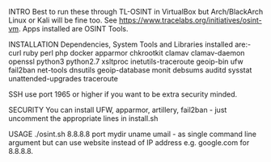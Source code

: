 INTRO
Best to run these through TL-OSINT in VirtualBox but Arch/BlackArch Linux or Kali will be fine too.
See https://www.tracelabs.org/initiatives/osint-vm.
Apps installed are OSINT Tools.

INSTALLATION
Dependencies, System Tools and Libraries installed are:-
curl ruby perl php docker apparmor chkrootkit clamav clamav-daemon openssl python3
python2.7 xsltproc inetutils-traceroute geoip-bin ufw fail2ban net-tools dnsutils
geoip-database monit debsums auditd sysstat unattended-upgrades traceroute

SSH
use port 1965 or higher if you want to be extra security minded.

SECURITY
You can install UFW, apparmor, artillery, fail2ban - just uncomment the appropriate lines in install.sh

USAGE
./osint.sh 8.8.8.8 port mydir uname umail - as single command line argument but can use website instead of IP address e.g. google.com for 8.8.8.8.

